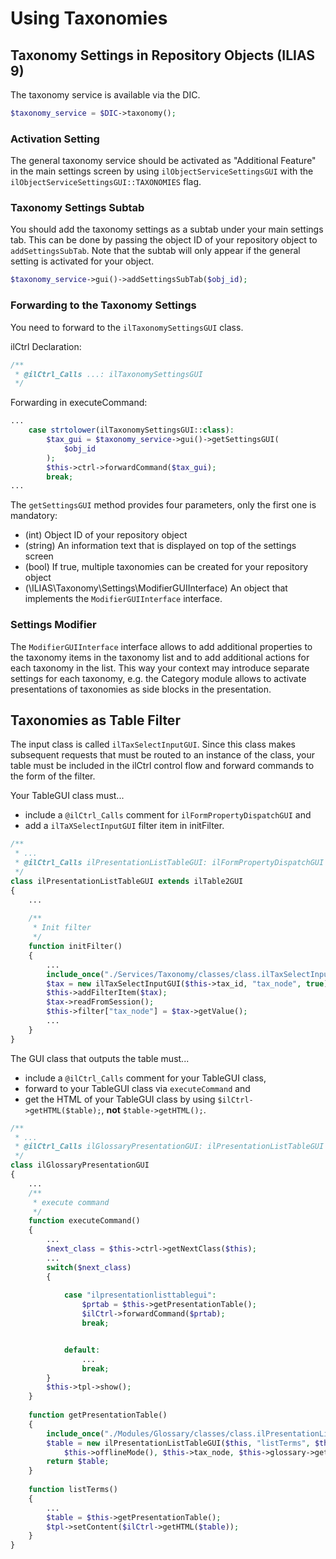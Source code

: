 # Using Taxonomies

## Taxonomy Settings in Repository Objects (ILIAS 9)

The taxonomy service is available via the DIC.

```php
$taxonomy_service = $DIC->taxonomy();
```

### Activation Setting

The general taxonomy service should be activated as "Additional Feature" in the main settings screen by using `ilObjectServiceSettingsGUI` with the `ilObjectServiceSettingsGUI::TAXONOMIES` flag.

### Taxonomy Settings Subtab

You should add the taxonomy settings as a subtab under your main settings tab. This can be done by passing the object ID of your repository object to `addSettingsSubTab`. Note that the subtab will only appear if the general setting is activated for your object.

```php
$taxonomy_service->gui()->addSettingsSubTab($obj_id);
```

### Forwarding to the Taxonomy Settings

You need to forward to the `ilTaxonomySettingsGUI` class.

ilCtrl Declaration:

```php
/**
 * @ilCtrl_Calls ...: ilTaxonomySettingsGUI
 */
```

Forwarding in executeCommand:

```php
...
    case strtolower(ilTaxonomySettingsGUI::class):
        $tax_gui = $taxonomy_service->gui()->getSettingsGUI(
            $obj_id
        );
        $this->ctrl->forwardCommand($tax_gui);
        break;
...
```
The `getSettingsGUI` method provides four parameters, only the first one is mandatory:

- (int) Object ID of your repository object
- (string) An information text that is displayed on top of the settings screen
- (bool) If true, multiple taxonomies can be created for your repository object
- (\ILIAS\Taxonomy\Settings\ModifierGUIInterface) An object that implements the `ModifierGUIInterface` interface.

### Settings Modifier

The `ModifierGUIInterface` interface allows to add additional properties to the taxonomy items in the taxonomy list and to add additional actions for each taxonomy in the list. This way your context may introduce separate settings for each taxonomy, e.g. the Category module allows to activate presentations of taxonomies as side blocks in the presentation.


## Taxonomies as Table Filter

The input class is called `ilTaxSelectInputGUI`. Since this class makes subsequent requests that must be routed to an instance of the class, your table must be included in the ilCtrl control flow and forward commands to the form of the filter.

Your TableGUI class must...

- include a `@ilCtrl_Calls` comment for `ilFormPropertyDispatchGUI` and
- add a `ilTaXSelectInputGUI` filter item in initFilter.

```php
/**
 * ...
 * @ilCtrl_Calls ilPresentationListTableGUI: ilFormPropertyDispatchGUI
 */
class ilPresentationListTableGUI extends ilTable2GUI
{   
    ...
 
    /**
     * Init filter
     */
    function initFilter()
    {
        ...
        include_once("./Services/Taxonomy/classes/class.ilTaxSelectInputGUI.php");
        $tax = new ilTaxSelectInputGUI($this->tax_id, "tax_node", true);
        $this->addFilterItem($tax);
        $tax->readFromSession();
        $this->filter["tax_node"] = $tax->getValue();
        ...
    }
}
```

The GUI class that outputs the table must...

- include a `@ilCtrl_Calls` comment for your TableGUI class,
- forward to your TableGUI class via `executeCommand` and
- get the HTML of your TableGUI class by using `$ilCtrl->getHTML($table);`, **not** `$table->getHTML();`.

```php
/**
 * ...
 * @ilCtrl_Calls ilGlossaryPresentationGUI: ilPresentationListTableGUI
 */
class ilGlossaryPresentationGUI
{
    ...
    /**
     * execute command
     */
    function executeCommand()
    {
        ...
        $next_class = $this->ctrl->getNextClass($this);
        ...
        switch($next_class)
        {
 
            case "ilpresentationlisttablegui":
                $prtab = $this->getPresentationTable();
                $ilCtrl->forwardCommand($prtab);
                break;


            default:
                ...
                break;
        }
        $this->tpl->show();
    }
 
    function getPresentationTable()
    {
        include_once("./Modules/Glossary/classes/class.ilPresentationListTableGUI.php");
        $table = new ilPresentationListTableGUI($this, "listTerms", $this->glossary,
            $this->offlineMode(), $this->tax_node, $this->glossary->getTaxonomyId());
        return $table;
    }
 
    function listTerms()
    {
        ...
        $table = $this->getPresentationTable();
        $tpl->setContent($ilCtrl->getHTML($table));
    }
}
```